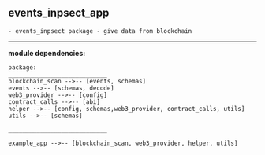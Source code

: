 ## events_inpsect_app
    - events_inpsect package - give data from blockchain 


---------------
**module dependencies:**

```
package:
____________________________
blockchain_scan -->-- [events, schemas]
events -->-- [schemas, decode]
web3_provider -->-- [config]
contract_calls -->-- [abi]
helper -->-- [config, schemas,web3_provider, contract_calls, utils]
utils -->-- [schemas]

____________________________

example_app -->-- [blockchain_scan, web3_provider, helper, utils]
```


